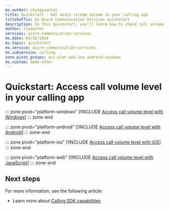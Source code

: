 ```yaml
---
ms.author: chengyuanlai
title: Quickstart - Get audio stream volume in your calling app
titleSuffix: An Azure Communication Services quickstart
description: In this quickstart, you'll learn how to check call volume within your Calling app when using Azure Communication Services.
author: sloanster
services: azure-communication-services
ms.date: 03/26/2024
ms.topic: quickstart
ms.service: azure-communication-services
ms.subservice: calling
zone_pivot_groups: acs-plat-web-ios-android-windows
ms.custom: mode-other
---
```


# Quickstart: Access call volume level in your calling app

::: zone pivot="platform-windows"
[!INCLUDE [Access call volume level with Windows](./includes/volume-indicator/volume-indicator-windows.md)]
::: zone-end

::: zone pivot="platform-android"
[!INCLUDE [Access call volume level with Android](./includes/volume-indicator/volume-indicator-android.md)]
::: zone-end

::: zone pivot="platform-ios"
[!INCLUDE [Access call volume level with iOS](./includes/volume-indicator/volume-indicator-ios.md)]
::: zone-end

::: zone pivot="platform-web"
[!INCLUDE [Access call volume level with JavaScript](./includes/volume-indicator/volume-indicator-javascript.md)]
::: zone-end
## Next steps

For more information, see the following article:

- Learn more about [Calling SDK capabilities](./getting-started-with-calling.md)
